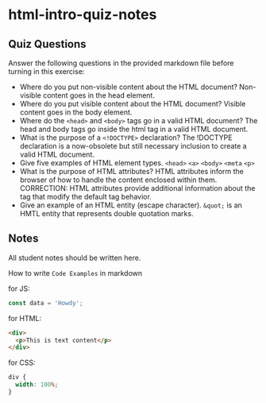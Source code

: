 # html-intro-quiz-notes

## Quiz Questions

Answer the following questions in the provided markdown file before turning in this exercise:

- Where do you put non-visible content about the HTML document?
  Non-visible content goes in the head element.
- Where do you put visible content about the HTML document?
  Visible content goes in the body element.
- Where do the `<head>` and `<body>` tags go in a valid HTML document?
  The head and body tags go inside the html tag in a valid HTML document.
- What is the purpose of a `<!DOCTYPE>` declaration?
  The !DOCTYPE declaration is a now-obsolete but still necessary inclusion to create a valid HTML document.
- Give five examples of HTML element types.
  `<head>`
  `<a>`
  `<body>`
  `<meta`
  `<p>`
- What is the purpose of HTML attributes?
  HTML attributes inform the browser of how to handle the content enclosed within them.
  CORRECTION:
  HTML attributes provide additional information about the tag that modify the default tag behavior.
- Give an example of an HTML entity (escape character).
  `&quot;` is an HMTL entity that represents double quotation marks.

## Notes

All student notes should be written here.

How to write `Code Examples` in markdown

for JS:

```js
const data = 'Howdy';
```

for HTML:

```html
<div>
  <p>This is text content</p>
</div>
```

for CSS:

```css
div {
  width: 100%;
}
```
